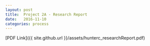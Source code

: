 ```yaml
---
layout: post
title:  Project 2A - Research Report
date:   2016-11-10
categories: process
---
```


[PDF Link]({{ site.github.url }}/assets/hunterc_researchReport.pdf)
